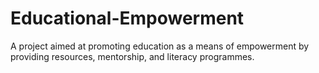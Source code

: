 # Educational-Empowerment
A project aimed at promoting education as a means of empowerment by providing resources, mentorship, and literacy programmes.
